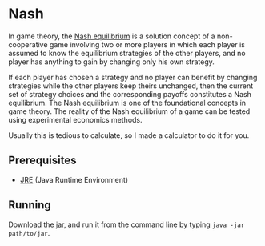 # Nash
In game theory, the [Nash equilibrium](https://www.investopedia.com/terms/n/nash-equilibrium.asp) is a solution concept of a non-cooperative game involving two or more players in which each player is assumed to know the equilibrium strategies of the other players, and no player has anything to gain by changing only his own strategy.

If each player has chosen a strategy and no player can benefit by changing strategies while the other players keep theirs unchanged, then the current set of strategy choices and the corresponding payoffs constitutes a Nash equilibrium. The Nash equilibrium is one of the foundational concepts in game theory. The reality of the Nash equilibrium of a game can be tested using experimental economics methods.

Usually this is tedious to calculate, so I made a calculator to do it for you.

## Prerequisites

* [JRE](http://javadl.oracle.com/webapps/download/AutoDL?BundleId=227549_e758a0de34e24606bca991d704f6dcbf) (Java Runtime Environment)

## Running

Download the [jar](Nash.jar), and run it from the command line by typing `java -jar path/to/jar`.
